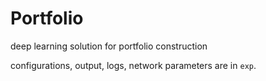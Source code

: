 # Portfolio
deep learning solution for portfolio construction

configurations, output, logs, network parameters are in `exp`.